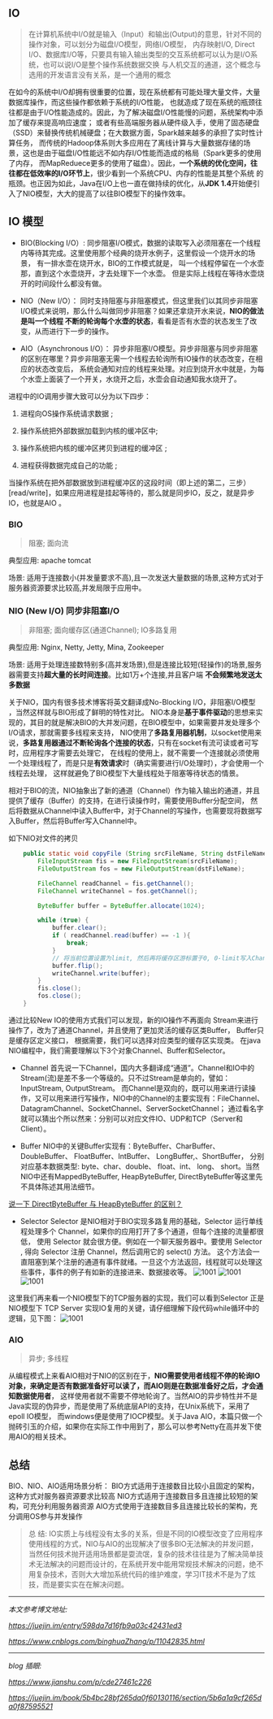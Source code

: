 

## IO
> 在计算机系统中I/O就是输入（Input）和输出(Output)的意思，针对不同的操作对象，可以划分为磁盘I/O模型，网络I/O模型，
>内存映射I/O, Direct I/O、数据库I/O等，只要具有输入输出类型的交互系统都可以认为是I/O系统，也可以说I/O是整个操作系统数据交换
>与人机交互的通道，这个概念与选用的开发语言没有关系，是一个通用的概念

在如今的系统中I/O却拥有很重要的位置，现在系统都有可能处理大量文件，大量数据库操作，而这些操作都依赖于系统的I/O性能，
也就造成了现在系统的瓶颈往往都是由于I/O性能造成的。因此，为了解决磁盘I/O性能慢的问题，系统架构中添加了缓存来提高响应速度；
或者有些高端服务器从硬件级入手，使用了固态硬盘（SSD）来替换传统机械硬盘；在大数据方面，Spark越来越多的承担了实时性计算任务，
而传统的Hadoop体系则大多应用在了离线计算与大量数据存储的场景，这也是由于磁盘I/O性能远不如内存I/O性能而造成的格局（Spark更多的使用了内存，
而MapReduece更多的使用了磁盘）。因此，**一个系统的优化空间，往往都在低效率的I/O环节上**，很少看到一个系统CPU、内存的性能是其整个系统
的瓶颈。也正因为如此，Java在I/O上也一直在做持续的优化，从**JDK 1.4**开始便引入了NIO模型，大大的提高了以往BIO模型下的操作效率。



## IO 模型

- BIO(Blocking I/O）:
    同步阻塞I/O模式，数据的读取写入必须阻塞在一个线程内等待其完成。这里使用那个经典的烧开水例子，这里假设一个烧开水的场景，
    有一排水壶在烧开水，BIO的工作模式就是， 叫一个线程停留在一个水壶那，直到这个水壶烧开，才去处理下一个水壶。
    但是实际上线程在等待水壶烧开的时间段什么都没有做。

- NIO（New I/O）：
    同时支持阻塞与非阻塞模式，但这里我们以其同步非阻塞I/O模式来说明，那么什么叫做同步非阻塞？如果还拿烧开水来说，**NIO的做法是叫一个线程
    不断的轮询每个水壶的状态**，看看是否有水壶的状态发生了改变，从而进行下一步的操作。
    
- AIO（Asynchronous I/O）：
    异步非阻塞I/O模型。异步非阻塞与同步非阻塞的区别在哪里？异步非阻塞无需一个线程去轮询所有IO操作的状态改变，在相应的状态改变后，
    系统会通知对应的线程来处理。对应到烧开水中就是，为每个水壶上面装了一个开关，水烧开之后，水壶会自动通知我水烧开了。



进程中的IO调用步骤大致可以分为以下四步： 

1. 进程向OS操作系统请求数据 ;

2. 操作系统把外部数据加载到内核的缓冲区中; 

3. 操作系统把内核的缓冲区拷贝到进程的缓冲区 ;

4. 进程获得数据完成自己的功能 ;

当操作系统在把外部数据放到进程缓冲区的这段时间（即上述的第二，三步）[read/write]，如果应用进程是挂起等待的，那么就是同步IO，反之，就是异步IO，也就是AIO 。


### BIO

> 阻塞; 面向流

 典型应用: apache tomcat
 
 场景: 适用于连接数小(并发量要求不高),且一次发送大量数据的场景,这种方式对于服务器资源要求比较高,并发局限于应用中。
 


### NIO (New I/O) 同步非阻塞I/O
> 非阻塞; 面向缓存区(通道Channel); IO多路复用

  典型应用: Nginx, Netty, Jetty, Mina, Zookeeper
  
  场景: 适用于处理连接数特别多(高并发场景),但是连接比较短(轻操作)的场景,服务器需要支持**超大量的长时间连接**。比如1万+个连接,并且客户端
  **不会频繁地发送太多数据**


关于NIO，国内有很多技术博客将英文翻译成No-Blocking I/O，非阻塞I/O模型 ，当然这样就与BIO形成了鲜明的特性对比。
NIO本身是**基于事件驱动**的思想来实现的，其目的就是解决BIO的大并发问题，在BIO模型中，如果需要并发处理多个I/O请求，那就需要多线程来支持，
NIO使用了**多路复用器机制**，以socket使用来说，**多路复用器通过不断轮询各个连接的状态**，只有在socket有流可读或者可写时，应用程序才需要去处理它，
在线程的使用上，就不需要一个连接就必须使用一个处理线程了，而是只是**有效请求**时（确实需要进行I/O处理时），才会使用一个线程去处理，
这样就避免了BIO模型下大量线程处于阻塞等待状态的情景。

相对于BIO的流，NIO抽象出了新的通道（Channel）作为输入输出的通道，并且提供了缓存（Buffer）的支持，在进行读操作时，需要使用Buffer分配空间，
然后将数据从Channel中读入Buffer中，对于Channel的写操作，也需要现将数据写入Buffer，然后将Buffer写入Channel中。

如下NIO对文件的拷贝
```java
    public static void copyFile (String srcFileName, String dstFileName) throws IOException {
        FileInputStream fis = new FileInputStream(srcFileName);
        FileOutputStream fos = new FileOutputStream(dstFileName);

        FileChannel readChannel = fis.getChannel();
        FileChannel writeChannel = fos.getChannel();

        ByteBuffer buffer = ByteBuffer.allocate(1024);

        while (true) {
            buffer.clear();
            if ( readChannel.read(buffer) == -1 ){
                break;
            }
            // 将当前位置设置为limit, 然后再将缓存区游标置于0, 0-limit写入Channel
            buffer.flip();
            writeChannel.write(buffer);
        }
        fis.close();
        fos.close();
    }

```

通过比较New IO的使用方式我们可以发现，新的IO操作不再面向 Stream来进行操作了，改为了通道Channel，并且使用了更加灵活的缓存区类Buffer，
Buffer只是缓存区定义接口， 根据需要，我们可以选择对应类型的缓存区实现类。
在java NIO编程中，我们需要理解以下3个对象Channel、Buffer和Selector。

- Channel
首先说一下Channel，国内大多翻译成“通道”。Channel和IO中的Stream(流)是差不多一个等级的。只不过Stream是单向的，譬如：InputStream, OutputStream。
而Channel是双向的，既可以用来进行读操作，又可以用来进行写操作，NIO中的Channel的主要实现有：FileChannel、DatagramChannel、SocketChannel、ServerSocketChannel；
通过看名字就可以猜出个所以然来：分别可以对应文件IO、UDP和TCP（Server和Client）。
 
 
- Buffer
NIO中的关键Buffer实现有：ByteBuffer、CharBuffer、DoubleBuffer、 FloatBuffer、IntBuffer、 LongBuffer,、ShortBuffer，
分别对应基本数据类型: byte、char、double、 float、int、 long、 short。当然NIO中还有MappedByteBuffer, HeapByteBuffer, DirectByteBuffer等这里先不具体陈述其用法细节。
 
[说一下 DirectByteBuffer 与 HeapByteBuffer 的区别？](./DirectByteBuffer与HeapByteBuffer的区别.md)
 
- Selector
Selector 是NIO相对于BIO实现多路复用的基础，Selector 运行单线程处理多个 Channel，如果你的应用打开了多个通道，但每个连接的流量都很低，
使用 Selector 就会很方便。例如在一个聊天服务器中。要使用 Selector , 得向 Selector 注册 Channel，然后调用它的 select() 方法。
这个方法会一直阻塞到某个注册的通道有事件就绪。一旦这个方法返回，线程就可以处理这些事件，事件的例子有如新的连接进来、数据接收等。
![1001](./img/1002.png)
![1001](./img/1003.png)
![1001](./img/1004.png)


这里我们再来看一个NIO模型下的TCP服务器的实现，我们可以看到Selector 正是NIO模型下 TCP Server 实现IO复用的关键，请仔细理解下段代码while循环中的逻辑，见下图：
![1001](./img/1001.png)



### AIO    
> 异步; 多线程

从编程模式上来看AIO相对于NIO的区别在于，**NIO需要使用者线程不停的轮询IO对象，来确定是否有数据准备好可以读了，而AIO则是在数据准备好之后，才会通知数据使用者**，
这样使用者就不需要不停地轮询了。当然AIO的异步特性并不是Java实现的伪异步，而是使用了系统底层API的支持，在Unix系统下，采用了epoll IO模型，
而windows便是使用了IOCP模型。关于Java AIO，本篇只做一个抛砖引玉的介绍，如果你在实际工作中用到了，那么可以参考Netty在高并发下使用AIO的相关技术。



## 总结

BIO、NIO、AIO适用场景分析：
BIO方式适用于连接数目比较小且固定的架构，这种方式对服务器资源要求比较高
NIO方式适用于连接数目多且连接比较短的架构，可充分利用服务器资源
AIO方式使用于连接数目多且连接比较长的架构，充分调用OS参与并发操作


>总 结:
>IO实质上与线程没有太多的关系，但是不同的IO模型改变了应用程序使用线程的方式，NIO与AIO的出现解决了很多BIO无法解决的并发问题，当然任何技术抛开适用场景都是耍流氓，复杂的技术往往是为了解决简单技术无法解决的问题而设计的，在系统开发中能用常规技术解决的问题，绝不用复杂技术，否则大大增加系统代码的维护难度，学习IT技术不是为了炫技，而是要实实在在解决问题。


---

*本文参考博文地址:*     

*https://juejin.im/entry/598da7d16fb9a03c42431ed3*

*https://www.cnblogs.com/binghuaZhang/p/11042835.html*

---

*blog 插眼:*

*https://www.jianshu.com/p/cde27461c226*

*https://juejin.im/book/5b4bc28bf265da0f60130116/section/5b6a1a9cf265da0f87595521*